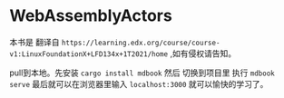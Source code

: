 # WebAssemblyActors

本书是 翻译自  `https://learning.edx.org/course/course-v1:LinuxFoundationX+LFD134x+1T2021/home` ,如有侵权请告知。

pull到本地。先安装 `cargo install mdbook`
然后 切换到项目里 执行 `mdbook serve`
最后就可以在浏览器里输入 `localhost:3000`
就可以愉快的学习了。
